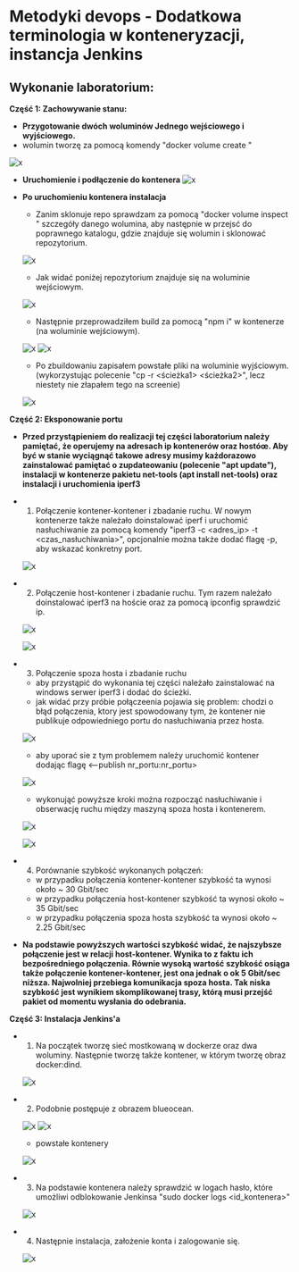 # Metodyki devops - Dodatkowa terminologia w konteneryzacji, instancja Jenkins

## Wykonanie laboratorium:


**Część 1: Zachowywanie stanu:**
   * **Przygotowanie dwóch woluminów Jednego wejściowego i wyjściowego.**
   * wolumin tworzę za pomocą komendy "docker volume create <nazwa>"

  ![x](./volumeCreate.png)

* **Uruchomienie i podłączenie do kontenera**
  ![x](./dockerRun.png)

* **Po uruchomieniu kontenera instalacja**

  * Zanim sklonuje repo sprawdzam za pomocą "docker volume inspect <nazwa>" szczegóły danego wolumina, aby następnie w przejsć do poprawnego katalogu, gdzie znajduje się wolumin i sklonować repozytorium.

  ![x](./klonowanie.png)


  * Jak widać poniżej repozytorium znajduje się na woluminie wejściowym.

  ![x](./sklonowaneWejscie.png)

  * Następnie przeprowadziłem build za pomocą "npm i" w kontenerze (na woluminie wejściowym).

  ![x](./build1.png) 
  ![x](./build2.png)

  * Po zbuildowaniu zapisałem powstałe pliki na woluminie wyjściowym. (wykorzystując polecenie "cp -r <ścieżka1> <ścieżka2>", lecz niestety nie złapałem tego na screenie)

  ![x](./zapisWyjscie.png)


**Część 2: Eksponowanie portu**
  
* **Przed przystąpieniem do realizacji tej części laboratorium należy pamiętać, że operujemy na adresach ip kontenerów oraz hostóœ. Aby być w stanie wyciągnąć takowe adresy musimy każdorazowo zainstalować pamiętać o zupdateowaniu (polecenie "apt update"), instalacji w kontenerze pakietu net-tools (apt install net-tools) oraz instalacji i uruchomienia iperf3 <apt install iperf3>**

* 1. Połączenie kontener-kontener i zbadanie ruchu. W nowym kontenerze także należało doinstalować iperf i uruchomić nasłuchiwanie za pomocą komendy "iperf3 -c <adres_ip> -t <czas_nasłuchiwania>", opcjonalnie można także dodać flagę -p, aby wskazać konkretny port.

  ![x](./kontenerKontener.png)

* 2. Połączenie host-kontener i zbadanie ruchu. Tym razem należało doinstalować iperf3 na hoście oraz za pomocą ipconfig sprawdzić ip.

  ![x](./ifconfig.png)

  ![x](./hostKontener.png)

* 3. Połączenie spoza hosta i zbadanie ruchu
    - aby przystąpić do wykonania tej części należało zainstalować na windows serwer iperf3 i dodać do ścieżki.
    - jak widać przy próbie połączeenia pojawia się problem: chodzi o błąd połączenia, ktory jest spowodowany tym, że kontener nie publikuje    odpowiedniego portu do nasłuchiwania przez hosta.

  ![x](./closedPort.png)

    - aby uporać sie z tym problemem należy uruchomić kontener dodając flagę <--publish nr_portu:nr_portu> 

  ![x](./openPort.png)
    
    - wykonująć powyższe kroki można rozpocząć nasłuchiwanie i obserwację ruchu między maszyną spoza hosta i kontenerem.

  ![x](./windowsVM.png)
  
  ![x](./containers.png)

* 4. Porównanie szybkość wykonanych połączeń:
    - w przypadku połączenia kontener-kontener szybkość ta wynosi około ~ 30 Gbit/sec
    - w przypadku połączenia host-kontener szybkość ta wynosi około ~ 35 Gbit/sec
    - w przypadku połączenia spoza hosta szybkość ta wynosi około ~ 2.25 Gbit/sec

 * **Na podstawie powyższych wartości szybkość widać, że najszybsze połączenie jest w relacji host-kontener. Wynika to z faktu ich bezpośredniego połączenia. Równie wysoką wartość szybkość osiąga także połączenie kontener-kontener, jest ona jednak o ok 5 Gbit/sec niższa. Najwolniej przebiega komunikacja spoza hosta. Tak niska szybkość jest wynikiem skomplikowanej trasy, którą musi przejść pakiet od momentu wysłania do odebrania.**

**Część 3: Instalacja Jenkins'a**
* 1. Na początek tworzę sieć mostkowaną w dockerze oraz dwa woluminy. Następnie tworzę także kontener, w którym tworzę obraz docker:dind.

  ![x](./jenkinsDIND.png)

* 2. Podobnie postępuje z obrazem blueocean.

  ![x](./blueocean1.png)
  ![x](./blueocean2.png)

    - powstałe kontenery

  ![x](./jenkinsContainers.png)

* 3. Na podstawie kontenera należy sprawdzić w logach hasło, które umożliwi odblokowanie Jenkinsa "sudo docker logs <id_kontenera>"

  ![x](./unlockJenkins.png)

* 4. Następnie instalacja, założenie konta i zalogowanie się.

  ![x](./jenkinsInstall.png)




